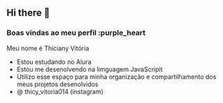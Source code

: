 ## Hi there 👋
### Boas vindas ao meu perfil :purple_heart
Meu nome é Thiciany Vitória
- Estou estudando no Alura
- Estou me desenolvendo na limguagem JavaScripit
- Utilizo esse espaço para minha organização e compartilhamento dos meus projetos desenolvidos
- @ thicy_vitoria014 (instagram)
